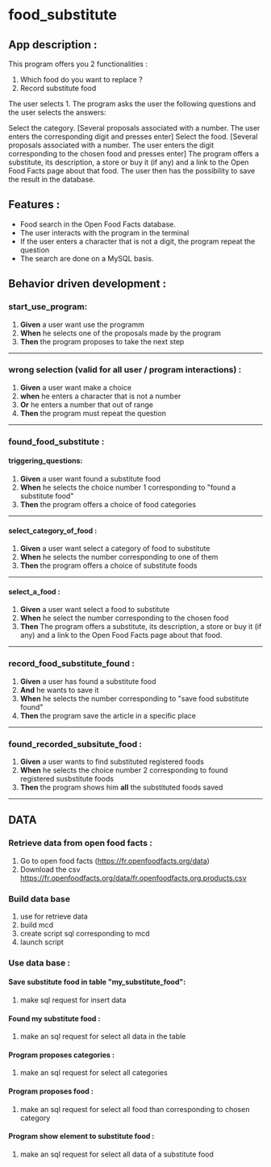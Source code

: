 # food_substitute

## App description :
This program offers you 2 functionalities : 
1. Which food do you want to replace ?
2. Record substitute food

The user selects 1. The program asks the user the following questions and the user selects the answers:

Select the category. [Several proposals associated with a number. The user enters the corresponding digit and presses enter]
Select the food. [Several proposals associated with a number. The user enters the digit corresponding to the chosen food and presses enter]
The program offers a substitute, its description, a store or buy it (if any) and a link to the Open Food Facts page about that food.
The user then has the possibility to save the result in the database.

## Features : 
* Food search in the Open Food Facts database.
* The user interacts with the program in the terminal
* If the user enters a character that is not a digit, the program repeat the question
* The search are done on a MySQL basis.

## Behavior driven development :

### start_use_program:

1. **Given** a user want use the programm
2. **When** he selects one of the proposals made by the program 
3. **Then** the program proposes to take the next step 
---

### wrong selection (valid for all user / program interactions)  :
1. **Given** a user want make a choice
2. **when** he enters a character that is not a number
3. **Or** he enters a number that out of range
3. **Then** the program must repeat the question 
---

### found_food_substitute :

#### triggering_questions:
1. **Given** a user want found a substitute food
2. **When** he selects the choice number 1 corresponding to "found a substitute food"
3. **Then** the program offers a choice of food categories
---


#### select_category_of_food :
1. **Given** a user want select a category of food to substitute
2. **When** he selects the number corresponding to one of them
3. **Then** the program offers a choice of substitute foods
---

#### select_a_food :
1. **Given** a user want select a food to substitute
2. **When** he select the number corresponding to the chosen food
3. **Then** The program offers a substitute, its description, a store or buy it (if any) and
a link to the Open Food Facts page about that food.
---

### record_food_substitute_found :

1. **Given** a user has found a substitute food
2. **And** he wants to save it
2. **When** he selects the number corresponding to "save food substitute found"
3. **Then** the program save the article in a specific place
---

### found_recorded_subsitute_food :

1. **Given** a user wants to find substituted registered foods
2. **When** he selects the choice number 2 corresponding to found registered susbstitute foods
3. **Then** the program shows him **all** the substituted foods saved
---

## DATA

### Retrieve data from open food facts :
1. Go to open food facts (https://fr.openfoodfacts.org/data)
2. Download the csv https://fr.openfoodfacts.org/data/fr.openfoodfacts.org.products.csv

### Build data base 
1. use for retrieve data
2. build mcd
3. create script sql corresponding to mcd
4. launch script

### Use data base :

#### Save substitute food in table "my_substitute_food":
1. make sql request for insert data

#### Found my substitute food : 
1. make an sql request for select all data in the table

#### Program proposes categories : 
1. make an sql request for select all categories

#### Program proposes food :
1. make an sql request for select all food than corresponding to chosen category

#### Program show element to substitute food : 
1. make an sql request for select all data of a substitute food
